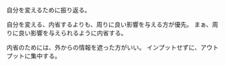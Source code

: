 自分を変えるために振り返る。

自分を変える、内省するよりも、周りに良い影響を与える方が優先。
まぁ、周りに良い影響を与えられるように内省する。

内省のためには、外からの情報を遮った方がいい。
インプットせずに、アウトプットに集中する。
